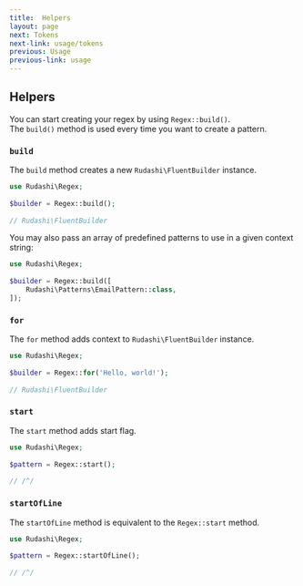 ```yaml
---
title:  Helpers
layout: page
next: Tokens
next-link: usage/tokens
previous: Usage
previous-link: usage
---
```


## Helpers

You can start creating your regex by using `Regex::build()`.  
The `build()` method is used every time you want to create a pattern.

### `build`

The `build` method creates a new `Rudashi\FluentBuilder` instance.

```php
use Rudashi\Regex;
 
$builder = Regex::build();
 
// Rudashi\FluentBuilder
```

You may also pass an array of predefined patterns to use in a given context string:

```php
use Rudashi\Regex;
 
$builder = Regex::build([
    Rudashi\Patterns\EmailPattern::class,
]);
```

### `for`

The `for` method adds context to `Rudashi\FluentBuilder` instance.

```php
use Rudashi\Regex;
 
$builder = Regex::for('Hello, world!');
 
// Rudashi\FluentBuilder
```

### `start`

The `start` method adds start flag.

```php
use Rudashi\Regex;
 
$pattern = Regex::start();
 
// /^/
```

### `startOfLine`

The `startOfLine` method is equivalent to the `Regex::start` method.

```php
use Rudashi\Regex;
 
$pattern = Regex::startOfLine();
 
// /^/
```
